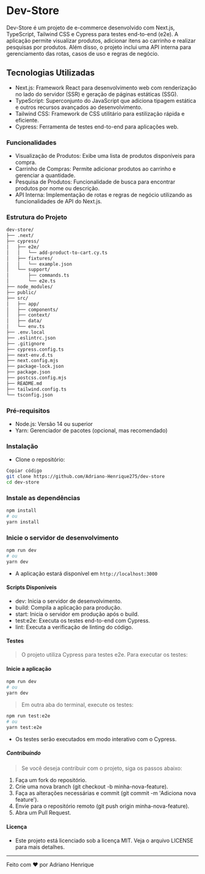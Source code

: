 # Dev-Store

Dev-Store é um projeto de e-commerce desenvolvido com Next.js, TypeScript, Tailwind CSS e Cypress para testes end-to-end (e2e). A aplicação permite visualizar produtos, adicionar itens ao carrinho e realizar pesquisas por produtos. Além disso, o projeto inclui uma API interna para gerenciamento das rotas, casos de uso e regras de negócio.

## Tecnologias Utilizadas

- Next.js: Framework React para desenvolvimento web com renderização no lado do servidor (SSR) e geração de páginas estáticas (SSG).
- TypeScript: Superconjunto do JavaScript que adiciona tipagem estática e outros recursos avançados ao desenvolvimento.
- Tailwind CSS: Framework de CSS utilitário para estilização rápida e eficiente.
- Cypress: Ferramenta de testes end-to-end para aplicações web.

### Funcionalidades

- Visualização de Produtos: Exibe uma lista de produtos disponíveis para compra.
- Carrinho de Compras: Permite adicionar produtos ao carrinho e gerenciar a quantidade.
- Pesquisa de Produtos: Funcionalidade de busca para encontrar produtos por nome ou descrição.
- API Interna: Implementação de rotas e regras de negócio utilizando as funcionalidades de API do Next.js.

### Estrutura do Projeto

```bash
dev-store/
├── .next/
├── cypress/
│   ├── e2e/
│   │   └── add-product-to-cart.cy.ts
│   ├── fixtures/
│   │   └── example.json
│   └── support/
│       ├── commands.ts
│       └── e2e.ts
├── node_modules/
├── public/
├── src/
│   ├── app/
│   ├── components/
│   ├── context/
│   ├── data/
│   └── env.ts
├── .env.local
├── .eslintrc.json
├── .gitignore
├── cypress.config.ts
├── next-env.d.ts
├── next.config.mjs
├── package-lock.json
├── package.json
├── postcss.config.mjs
├── README.md
├── tailwind.config.ts
└── tsconfig.json
```

### Pré-requisitos

- Node.js: Versão 14 ou superior
- Yarn: Gerenciador de pacotes (opcional, mas recomendado)

### Instalação

- Clone o repositório:

```bash
Copiar código
git clone https://github.com/Adriano-Henrique275/dev-store
cd dev-store
```

### Instale as dependências

```bash
npm install
# ou
yarn install
```

### Inicie o servidor de desenvolvimento

```bash
npm run dev
# ou
yarn dev
```

- A aplicação estará disponível em `http://localhost:3000`

#### Scripts Disponíveis

- dev: Inicia o servidor de desenvolvimento.
- build: Compila a aplicação para produção.
- start: Inicia o servidor em produção após o build.
- test:e2e: Executa os testes end-to-end com Cypress.
- lint: Executa a verificação de linting do código.

#### Testes

> O projeto utiliza Cypress para testes e2e. Para executar os testes:

#### Inicie a aplicação

```bash
npm run dev
# ou
yarn dev
```

> Em outra aba do terminal, execute os testes:

```bash
npm run test:e2e
# ou
yarn test:e2e
```

- Os testes serão executados em modo interativo com o Cypress.

##### Contribuindo

> Se você deseja contribuir com o projeto, siga os passos abaixo:

1. Faça um fork do repositório.
2. Crie uma nova branch (git checkout -b minha-nova-feature).
3. Faça as alterações necessárias e commit (git commit -m 'Adiciona nova feature').
4. Envie para o repositório remoto (git push origin minha-nova-feature).
5. Abra um Pull Request.

#### Licença

- Este projeto está licenciado sob a licença MIT. Veja o arquivo LICENSE para mais detalhes.

---

Feito com ❤️ por Adriano Henrique
